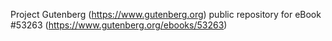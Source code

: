 Project Gutenberg (https://www.gutenberg.org) public repository for
eBook #53263 (https://www.gutenberg.org/ebooks/53263)
